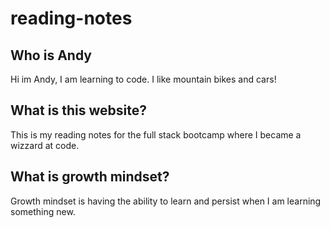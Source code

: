 # reading-notes

## Who is Andy

Hi im Andy, I am learning to code.
I like mountain bikes and cars!

## What is this website?

This is my reading notes for the full stack bootcamp where I became a wizzard at code.

## What is growth mindset?

Growth mindset is having the ability to learn and persist when I am learning something new.
